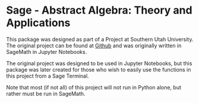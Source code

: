 # Sage - Abstract Algebra: Theory and Applications

This package was designed as part of a Project at Southern Utah University.  The original project can be found at
[Github](https://github.com/bradencarlson/sage-jupyter) and was originally written in SageMath in Jupyter Notebooks.

The original project was designed to be used in Jupyter Notebooks, but this package was later created for those who wish to 
easily use the functions in this project from a Sage Terminal.  

Note that most (if not all) of this project will not run in Python alone, but rather must be run in SageMath.
